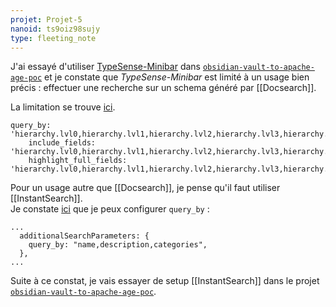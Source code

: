 ```yaml
---
projet: Projet-5
nanoid: ts9oiz98sujy
type: fleeting_note
---
```

J'ai essayé d'utiliser [TypeSense-Minibar](https://github.com/jquery/typesense-minibar) dans [`obsidian-vault-to-apache-age-poc`](https://github.com/stephane-klein/obsidian-vault-to-apache-age-poc/tree/typesense) et je constate que *TypeSense-Minibar* est limité à un usage bien précis : effectuer une recherche sur un schema généré par [[Docsearch]].

La limitation se trouve [ici](https://github.com/jquery/typesense-minibar/blob/250e6332115f969195e7b99fbfe04f39f4f1c3fa/typesense-minibar.js#L9C5-L9C13).

```
query_by: 'hierarchy.lvl0,hierarchy.lvl1,hierarchy.lvl2,hierarchy.lvl3,hierarchy.lvl4,hierarchy.lvl5,content',
    include_fields: 'hierarchy.lvl0,hierarchy.lvl1,hierarchy.lvl2,hierarchy.lvl3,hierarchy.lvl4,hierarchy.lvl5,content,url_without_anchor,url,id',
    highlight_full_fields: 'hierarchy.lvl0,hierarchy.lvl1,hierarchy.lvl2,hierarchy.lvl3,hierarchy.lvl4,hierarchy.lvl5,content',
```

Pour un usage autre que [[Docsearch]], je pense qu'il faut utiliser [[InstantSearch]].  
Je constate [ici](https://github.com/typesense/typesense-instantsearch-adapter?tab=readme-ov-file#with-instantsearchjs) que je peux configurer `query_by` :

```
...
  additionalSearchParameters: {
    query_by: "name,description,categories",
  },
...
```

Suite à ce constat, je vais essayer de setup [[InstantSearch]] dans le projet [`obsidian-vault-to-apache-age-poc`](https://github.com/stephane-klein/obsidian-vault-to-apache-age-poc/tree/typesense).
